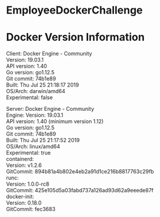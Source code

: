 # EmployeeDockerChallenge

<h1>Docker Version Information</h1>
Client: Docker Engine - Community<br />
 Version:           19.03.1<br />
 API version:       1.40<br />
 Go version:        go1.12.5<br />
 Git commit:        74b1e89<br />
 Built:             Thu Jul 25 21:18:17 2019<br />
 OS/Arch:           darwin/amd64<br />
 Experimental:      false<br />

Server: Docker Engine - Community<br />
 Engine:
  Version:          19.03.1<br />
  API version:      1.40 (minimum version 1.12)<br />
  Go version:       go1.12.5<br />
  Git commit:       74b1e89<br />
  Built:            Thu Jul 25 21:17:52 2019<br />
  OS/Arch:          linux/amd64<br />
  Experimental:     true<br />
 containerd:<br />
  Version:          v1.2.6<br />
  GitCommit:        894b81a4b802e4eb2a91d1ce216b8817763c29fb<br />
 runc:<br />
  Version:          1.0.0-rc8<br />
  GitCommit:        425e105d5a03fabd737a126ad93d62a9eeede87f<br />
 docker-init:<br />
  Version:          0.18.0<br />
  GitCommit:        fec3683<br />
